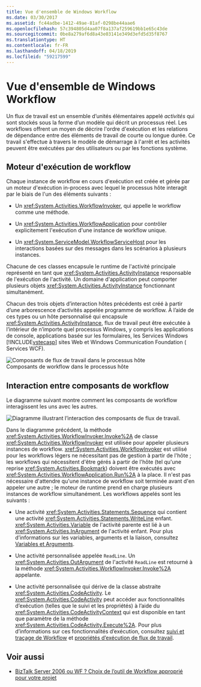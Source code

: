```yaml
---
title: Vue d'ensemble de Windows Workflow
ms.date: 03/30/2017
ms.assetid: fc44adbe-1412-49ae-81af-0298be44aae6
ms.openlocfilehash: 57c394805d4aa07f8a137af259619bb1e65c43de
ms.sourcegitcommit: 0be8a279af6d8a43e03141e349d3efd5d35f8767
ms.translationtype: HT
ms.contentlocale: fr-FR
ms.lasthandoff: 04/18/2019
ms.locfileid: "59217599"
---
```

# <a name="windows-workflow-overview"></a>Vue d'ensemble de Windows Workflow
Un flux de travail est un ensemble d’unités élémentaires appelé *activités* qui sont stockés sous la forme d’un modèle qui décrit un processus réel. Les workflows offrent un moyen de décrire l'ordre d'exécution et les relations de dépendance entre des éléments de travail de courte ou longue durée. Ce travail s'effectue à travers le modèle de démarrage à l'arrêt et les activités peuvent être exécutées par des utilisateurs ou par les fonctions système.  
  
## <a name="workflow-run-time-engine"></a>Moteur d'exécution de workflow  
 Chaque instance de workflow en cours d'exécution est créée et gérée par un moteur d'exécution in-process avec lequel le processus hôte interagit par le biais de l'un des éléments suivants :  
  
-   Un <xref:System.Activities.WorkflowInvoker>, qui appelle le workflow comme une méthode.  
  
-   Un <xref:System.Activities.WorkflowApplication> pour contrôler explicitement l'exécution d'une instance de workflow unique.  
  
-   Un <xref:System.ServiceModel.WorkflowServiceHost> pour les interactions basées sur des messages dans les scénarios à plusieurs instances.  
  
 Chacune de ces classes encapsule le runtime de l'activité principale représenté en tant que <xref:System.Activities.ActivityInstance> responsable de l'exécution de l'activité. Un domaine d'application peut comporter plusieurs objets <xref:System.Activities.ActivityInstance> fonctionnant simultanément.  
  
 Chacun des trois objets d’interaction hôtes précédents est créé à partir d’une arborescence d’activités appelée programme de workflow. À l’aide de ces types ou un hôte personnalisé qui encapsule <xref:System.Activities.ActivityInstance>, flux de travail peut être exécutée à l’intérieur de n’importe quel processus Windows, y compris les applications de console, applications basée sur les formulaires, les Services Windows [!INCLUDE[vstecasp](../../../includes/vstecasp-md.md)] sites Web et Windows Communication Foundation ( Services WCF).  
  
 ![Composants de flux de travail dans le processus hôte](./media/44c79d1d-178b-4487-87ed-3e33015a3842.gif "44c79d1d-178b-4487-87ed-3e33015a3842")  
Composants de workflow dans le processus hôte  
  
## <a name="interaction-between-workflow-components"></a>Interaction entre composants de workflow  
 Le diagramme suivant montre comment les composants de workflow interagissent les uns avec les autres.  
  
 ![Diagramme illustrant l’interaction des composants de flux de travail.](./media/overview/workflow-component-interatction.gif)  
  
 Dans le diagramme précédent, la méthode <xref:System.Activities.WorkflowInvoker.Invoke%2A> de classe <xref:System.Activities.WorkflowInvoker> est utilisée pour appeler plusieurs instances de workflow. <xref:System.Activities.WorkflowInvoker> est utilisé pour les workflows légers ne nécessitant pas de gestion à partir de l'hôte ; les workflows qui nécessitent d'être gérés à partir de l'hôte (tel qu'une reprise <xref:System.Activities.Bookmark>) doivent être exécutés avec <xref:System.Activities.WorkflowApplication.Run%2A> à la place. Il n'est pas nécessaire d'attendre qu'une instance de workflow soit terminée avant d'en appeler une autre ; le moteur de runtime prend en charge plusieurs instances de workflow simultanément.  Les workflows appelés sont les suivants :  
  
-   Une activité <xref:System.Activities.Statements.Sequence> qui contient une activité <xref:System.Activities.Statements.WriteLine> enfant. <xref:System.Activities.Variable> de l'activité parente est lié à un <xref:System.Activities.InArgument> de l'activité enfant. Pour plus d’informations sur les variables, arguments et la liaison, consultez [Variables et Arguments](variables-and-arguments.md).  
  
-   Une activité personnalisée appelée `ReadLine`. Un <xref:System.Activities.OutArgument> de l'activité `ReadLine` est retourné à la méthode  <xref:System.Activities.WorkflowInvoker.Invoke%2A> appelante.  
  
-   Une activité personnalisée qui dérive de la classe abstraite <xref:System.Activities.CodeActivity>. Le <xref:System.Activities.CodeActivity> peut accéder aux fonctionnalités d’exécution (telles que le suivi et les propriétés) à l’aide du <xref:System.Activities.CodeActivityContext> qui est disponible en tant que paramètre de la méthode <xref:System.Activities.CodeActivity.Execute%2A>. Pour plus d’informations sur ces fonctionnalités d’exécution, consultez [suivi et traçage de Workflow](workflow-tracking-and-tracing.md) et [propriétés d’exécution de flux de travail](workflow-execution-properties.md).  
  
## <a name="see-also"></a>Voir aussi

- [BizTalk Server 2006 ou WF ? Choix de l’outil de Workflow approprié pour votre projet](https://go.microsoft.com/fwlink/?LinkId=154901)
